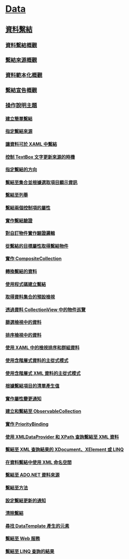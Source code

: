 # [Data](index.md)
## [資料繫結](data-binding-wpf.md)
### [資料繫結概觀](data-binding-overview.md)
### [繫結來源概觀](binding-sources-overview.md)
### [資料範本化概觀](data-templating-overview.md)
### [繫結宣告概觀](binding-declarations-overview.md)
### [操作說明主題](data-binding-how-to-topics.md)
#### [建立簡單繫結](how-to-create-a-simple-binding.md)
#### [指定繫結來源](how-to-specify-the-binding-source.md)
#### [讓資料可於 XAML 中繫結](how-to-make-data-available-for-binding-in-xaml.md)
#### [控制 TextBox 文字更新來源的時機](how-to-control-when-the-textbox-text-updates-the-source.md)
#### [指定繫結的方向](how-to-specify-the-direction-of-the-binding.md)
#### [繫結至集合並根據選取項目顯示資訊](how-to-bind-to-a-collection-and-display-information-based-on-selection.md)
#### [繫結至列舉](how-to-bind-to-an-enumeration.md)
#### [繫結兩個控制項的屬性](how-to-bind-the-properties-of-two-controls.md)
#### [實作繫結驗證](how-to-implement-binding-validation.md)
#### [對自訂物件實作驗證邏輯](how-to-implement-validation-logic-on-custom-objects.md)
#### [從繫結的目標屬性取得繫結物件](how-to-get-the-binding-object-from-a-bound-target-property.md)
#### [實作 CompositeCollection](how-to-implement-a-compositecollection.md)
#### [轉換繫結的資料](how-to-convert-bound-data.md)
#### [使用程式碼建立繫結](how-to-create-a-binding-in-code.md)
#### [取得資料集合的預設檢視](how-to-get-the-default-view-of-a-data-collection.md)
#### [透過資料 CollectionView 中的物件巡覽](how-to-navigate-through-the-objects-in-a-data-collectionview.md)
#### [篩選檢視中的資料](how-to-filter-data-in-a-view.md)
#### [排序檢視中的資料](how-to-sort-data-in-a-view.md)
#### [使用 XAML 中的檢視排序和群組資料](how-to-sort-and-group-data-using-a-view-in-xaml.md)
#### [使用含階層式資料的主從式模式](how-to-use-the-master-detail-pattern-with-hierarchical-data.md)
#### [使用含階層式 XML 資料的主從式模式](how-to-use-the-master-detail-pattern-with-hierarchical-xml-data.md)
#### [根據繫結項目的清單產生值](how-to-produce-a-value-based-on-a-list-of-bound-items.md)
#### [實作屬性變更通知](how-to-implement-property-change-notification.md)
#### [建立和繫結至 ObservableCollection](how-to-create-and-bind-to-an-observablecollection.md)
#### [實作 PriorityBinding](how-to-implement-prioritybinding.md)
#### [使用 XMLDataProvider 和 XPath 查詢繫結至 XML 資料](how-to-bind-to-xml-data-using-an-xmldataprovider-and-xpath-queries.md)
#### [繫結至 XML 查詢結果的 XDocument、XElement 或 LINQ](how-to-bind-to-xdocument-xelement-or-linq-for-xml-query-results.md)
#### [在資料繫結中使用 XML 命名空間](how-to-use-xml-namespaces-in-data-binding.md)
#### [繫結至 ADO.NET 資料來源](how-to-bind-to-an-ado-net-data-source.md)
#### [繫結至方法](how-to-bind-to-a-method.md)
#### [設定繫結更新的通知](how-to-set-up-notification-of-binding-updates.md)
#### [清除繫結](how-to-clear-bindings.md)
#### [尋找 DataTemplate 產生的元素](how-to-find-datatemplate-generated-elements.md)
#### [繫結至 Web 服務](how-to-bind-to-a-web-service.md)
#### [繫結至 LINQ 查詢的結果](how-to-bind-to-the-results-of-a-linq-query.md)
